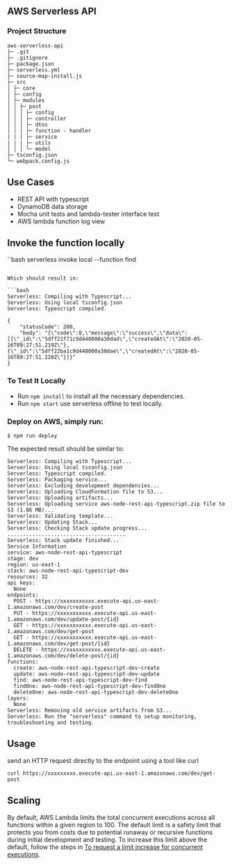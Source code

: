 ## AWS Serverless API

### Project Structure

```
aws-serverless-api
├─ .git
├─ .gitignore
├─ package.json
├─ serverless.yml
├─ source-map-install.js
├─ src
│ ├─ core
│ ├─ config
│ ├─ modules
│ │ ├─ post
│ │ │ ├─ config
│ │ │ ├─ controller
│ │ │ ├─ dtos
│ │ │ ├─ function - handler
| | | ├─ service
| | | ├─ utils
│ │ │ └─ model
├─ tsconfig.json
└─ webpack.config.js

```
## Use Cases

* REST API with typescript
* DynamoDB data storage
* Mocha unit tests and lambda-tester interface test
* AWS lambda function log view

## Invoke the function locally

``bash
serverless invoke local --function find
```

Which should result in:

```bash
Serverless: Compiling with Typescript...
Serverless: Using local tsconfig.json
Serverless: Typescript compiled.

{
    "statusCode": 200,
    "body": "{\"code\":0,\"message\":\"success\",\"data\":[{\"_id\":\"5dff21f71c9d440000a30dad\",\"createdAt\":\"2020-05-16T09:27:51.219Z\"},{\"_id\":\"5dff22ba1c9d440000a30dae\",\"createdAt\":\"2020-05-16T09:27:51.220Z\"}]}"
}
```
### To Test It Locally

* Run ```npm install``` to install all the necessary dependencies.
* Run ```npm start``` use serverless offline to test locally. 

### Deploy on AWS, simply run:

```
$ npm run deploy

```

The expected result should be similar to:

```
Serverless: Compiling with Typescript...
Serverless: Using local tsconfig.json
Serverless: Typescript compiled.
Serverless: Packaging service...
Serverless: Excluding development dependencies...
Serverless: Uploading CloudFormation file to S3...
Serverless: Uploading artifacts...
Serverless: Uploading service aws-node-rest-api-typescript.zip file to S3 (1.86 MB)...
Serverless: Validating template...
Serverless: Updating Stack...
Serverless: Checking Stack update progress...
......................................
Serverless: Stack update finished...
Service Information
service: aws-node-rest-api-typescript
stage: dev
region: us-east-1
stack: aws-node-rest-api-typescript-dev
resources: 32
api keys:
  None
endpoints:
  POST - https://xxxxxxxxxxx.execute-api.us-east-1.amazonaws.com/dev/create-post
  PUT - https://xxxxxxxxxxx.execute-api.us-east-1.amazonaws.com/dev/update-post/{id}
  GET - https://xxxxxxxxxxx.execute-api.us-east-1.amazonaws.com/dev/get-post
  GET - https://xxxxxxxxxxx.execute-api.us-east-1.amazonaws.com/dev/get-post/{id}
  DELETE - https://xxxxxxxxxxx.execute-api.us-east-1.amazonaws.com/dev/delete-post/{id}
functions:
  create: aws-node-rest-api-typescript-dev-create
  update: aws-node-rest-api-typescript-dev-update
  find: aws-node-rest-api-typescript-dev-find
  findOne: aws-node-rest-api-typescript-dev-findOne
  deleteOne: aws-node-rest-api-typescript-dev-deleteOne
layers:
  None
Serverless: Removing old service artifacts from S3...
Serverless: Run the "serverless" command to setup monitoring, troubleshooting and testing.
```

## Usage

send an HTTP request directly to the endpoint using a tool like curl

```
curl https://xxxxxxxxx.execute-api.us-east-1.amazonaws.com/dev/get-post
```

## Scaling

By default, AWS Lambda limits the total concurrent executions across all functions within a given region to 100. The default limit is a safety limit that protects you from costs due to potential runaway or recursive functions during initial development and testing. To increase this limit above the default, follow the steps in [To request a limit increase for concurrent executions](http://docs.aws.amazon.com/lambda/latest/dg/concurrent-executions.html#increase-concurrent-executions-limit).